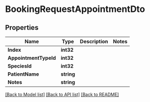 # BookingRequestAppointmentDto

## Properties
Name | Type | Description | Notes
------------ | ------------- | ------------- | -------------
**Index** | **int32** |  | 
**AppointmentTypeId** | **int32** |  | 
**SpeciesId** | **int32** |  | 
**PatientName** | **string** |  | 
**Notes** | **string** |  | 

[[Back to Model list]](../README.md#documentation-for-models) [[Back to API list]](../README.md#documentation-for-api-endpoints) [[Back to README]](../README.md)


